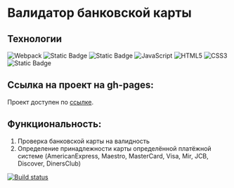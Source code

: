 # Валидатор банковской карты

## Технологии
![Webpack](https://img.shields.io/badge/-Webpack-99d6f8?logo=webpack&logoColor=black)
![Static Badge](https://img.shields.io/badge/Babel-%23f5da55?style=flat&logo=babel&labelColor=%232b3a42)
![Static Badge](https://img.shields.io/badge/EsLint-%23341BAB?style=flat&logo=EsLint&labelColor=%23341BAB)
![JavaScript](https://img.shields.io/badge/-JavaScript-f7df1e?logo=javaScript&logoColor=black)
![HTML5](https://img.shields.io/badge/-HTML5-e34f26?logo=html5&logoColor=white)
![CSS3](https://img.shields.io/badge/-CSS3-1572b6?logo=css3&logoColor=white)
![Static Badge](https://img.shields.io/badge/Jest-%2315c213?style=flat&logo=Jest&labelColor=%2315c213)

## Ссылка на проект на gh-pages:

Проект доступен по [ссылке](https://kristinakac.github.io/Credit-card-validator/).

## Функциональность:
1. Проверка банковской карты на валидность
2. Определение принадлежности карты определённой платёжной системе (AmericanExpress, Maestro, MasterCard, Visa, Mir, JCB, Discover, DinersClub)

[![Build status](https://ci.appveyor.com/api/projects/status/pmc8aedx2w4cdc83?svg=true)](https://ci.appveyor.com/project/KristinaKac/creditcardvalidator)
